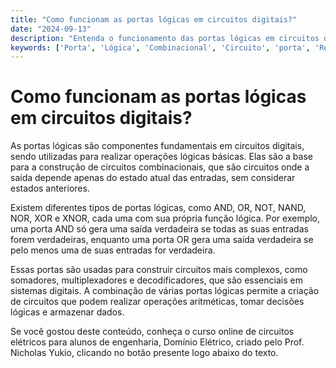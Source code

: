 ```yaml
---
title: "Como funcionam as portas lógicas em circuitos digitais?"
date: "2024-09-13"
description: "Entenda o funcionamento das portas lógicas em circuitos digitais e sua importância na engenharia."
keywords: ['Porta', 'Lógica', 'Combinacional', 'Circuito', 'porta', 'Resolvido', 'número']
---
```


# Como funcionam as portas lógicas em circuitos digitais?

As portas lógicas são componentes fundamentais em circuitos digitais, sendo utilizadas para realizar operações lógicas básicas. Elas são a base para a construção de circuitos combinacionais, que são circuitos onde a saída depende apenas do estado atual das entradas, sem considerar estados anteriores.

Existem diferentes tipos de portas lógicas, como AND, OR, NOT, NAND, NOR, XOR e XNOR, cada uma com sua própria função lógica. Por exemplo, uma porta AND só gera uma saída verdadeira se todas as suas entradas forem verdadeiras, enquanto uma porta OR gera uma saída verdadeira se pelo menos uma de suas entradas for verdadeira.

Essas portas são usadas para construir circuitos mais complexos, como somadores, multiplexadores e decodificadores, que são essenciais em sistemas digitais. A combinação de várias portas lógicas permite a criação de circuitos que podem realizar operações aritméticas, tomar decisões lógicas e armazenar dados.

Se você gostou deste conteúdo, conheça o curso online de circuitos elétricos para alunos de engenharia, Domínio Elétrico, criado pelo Prof. Nicholas Yukio, clicando no botão presente logo abaixo do texto.